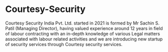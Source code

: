# Courtesy-Security
Courtesy Security India Pvt. Ltd. started in 2021 is formed by Mr Sachin S. Patil (Managing Director), having valued experience around 12 years in field of  labour contracting with an in-depth knowledge of various Legal matters  associated with labour related activities and we are introducing new  startup of security services through Courtesy security services.

